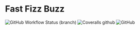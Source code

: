 # Fast Fizz Buzz

![GitHub Workflow Status (branch)](https://img.shields.io/github/workflow/status/DivLoic/fast-fizz-buzz/Master%20Workflow/master?logo=github&style=flat-square)
![Coveralls github](https://img.shields.io/coveralls/github/DivLoic/fast-fizz-buzz?logo=coveralls&style=flat-square)
![GitHub](https://img.shields.io/github/license/DivLoic/fast-fizz-buzz?style=flat-square)
